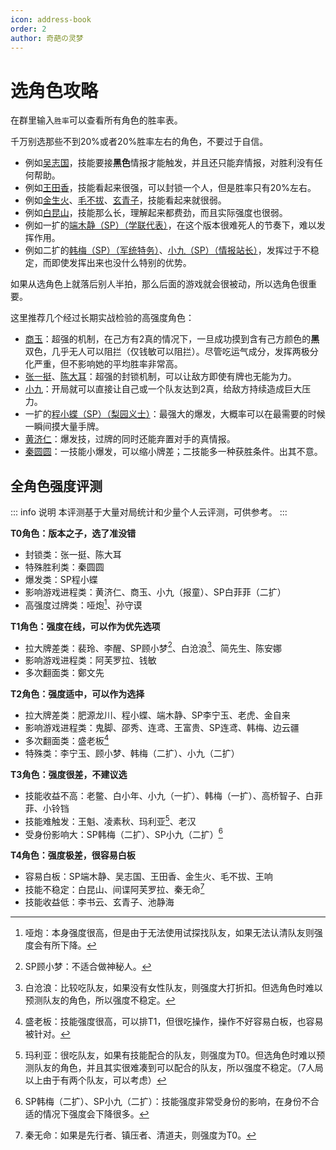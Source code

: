 ```yaml
---
icon: address-book
order: 2
author: 奇葩の灵梦
---
```


# 选角色攻略

在群里输入`胜率`可以查看所有角色的胜率表。

千万别选那些不到20%或者20%胜率左右的角色，不要过于自信。

- 例如[吴志国](../skills/base.md#w-吴志国-剿匪大队长)，技能要接**黑色**情报才能触发，并且还只能弃情报，对胜利没有任何帮助。
- 例如[王田香](../skills/base.md#w-王田香-特务处长)，技能看起来很强，可以封锁一个人，但是胜率只有20%左右。
- 例如[金生火](../skills/base.md#j-金生火-军机处处长)、[毛不拔](../skills/base.md#m-毛不拔-古董商人)、[玄青子](../skills/base.md#x-玄青子-算命先生)，技能看起来就很弱。
- 例如[白昆山](../skills/base.md#b-白昆山-军官)，技能那么长，理解起来都费劲，而且实际强度也很弱。
- 例如一扩的[端木静（SP）（学联代表）](../skills/extend1.md#d-端木静-sp-学联代表)，在这个版本很难死人的节奏下，难以发挥作用。
- 例如二扩的[韩梅（SP）（军统特务）](../skills/extend2.md#h-韩梅-sp-军统特务)、[小九（SP）（情报站长）](../skills/extend2.md#x-小九-sp-情报站长)，发挥过于不稳定，而即使发挥出来也没什么特别的优势。

如果从选角色上就落后别人半拍，那么后面的游戏就会很被动，所以选角色很重要。

这里推荐几个经过长期实战检验的高强度角色：
- [商玉](../skills/base.md#s-商玉-酒楼掌柜)：超强的机制，在己方有2真的情况下，一旦成功摸到含有己方颜色的**黑**双色，几乎无人可以阻拦（仅钱敏可以阻拦）。尽管吃运气成分，发挥两极分化严重，但不影响她的平均胜率非常高。
- [张一挺](../skills/base.md#z-张一挺-司令)、[陈大耳](../skills/extend2.md#c-陈大耳-包打听)：超强的封锁机制，可以让敌方即使有牌也无能为力。
- [小九](../skills/base.md#x-小九-报童)：开局就可以直接让自己或一个队友达到2真，给敌方持续造成巨大压力。
- 一扩的[程小蝶（SP）（梨园义士）](../skills/extend1.md#c-程小蝶-sp-梨园义士)：最强大的爆发，大概率可以在最需要的时候一瞬间摸大量手牌。
- [黄济仁](../skills/base.md#h-黄济仁-药铺大夫)：爆发技，过牌的同时还能弃置对手的真情报。
- [秦圆圆](../skills/extend1.md#q-秦圆圆-风尘侠女)：一技能小爆发，可以缩小牌差；二技能多一种获胜条件。出其不意。

## 全角色强度评测

::: info 说明
本评测基于大量对局统计和少量个人云评测，可供参考。
:::

**T0角色：版本之子，选了准没错**

- 封锁类：张一挺、陈大耳
- 特殊胜利类：秦圆圆
- 爆发类：SP程小蝶
- 影响游戏进程类：黄济仁、商玉、小九（报童）、SP白菲菲（二扩）
- 高强度过牌类：哑炮[^yapao]、孙守谟

[^yapao]: 哑炮：本身强度很高，但是由于无法使用试探找队友，如果无法认清队友则强度会有所下降。

**T1角色：强度在线，可以作为优先选项**

- 拉大牌差类：裴玲、李醒、SP顾小梦[^spguxiaomeng]、白沧浪[^baicanglang]、简先生、陈安娜
- 影响游戏进程类：阿芙罗拉、钱敏
- 多次翻面类：鄭文先

[^spguxiaomeng]: SP顾小梦：不适合做神秘人。
[^baicanglang]: 白沧浪：比较吃队友，如果没有女性队友，则强度大打折扣。但选角色时难以预测队友的角色，所以强度不稳定。

**T2角色：强度适中，可以作为选择**

- 拉大牌差类：肥源龙川、程小蝶、端木静、SP李宁玉、老虎、金自来
- 影响游戏进程类：鬼脚、邵秀、连鸢、王富贵、SP连鸢、韩梅、边云疆
- 多次翻面类：盛老板[^shenglaoban]
- 特殊类：李宁玉、顾小梦、韩梅（二扩）、小九（二扩）

[^shenglaoban]: 盛老板：技能强度很高，可以排T1，但很吃操作，操作不好容易白板，也容易被针对。

**T3角色：强度很差，不建议选**

- 技能收益不高：老鳖、白小年、小九（一扩）、韩梅（一扩）、高桥智子、白菲菲、小铃铛
- 技能难触发：王魁、凌素秋、玛利亚[^maliya]、老汉
- 受身份影响大：SP韩梅（二扩）、SP小九（二扩）[^spxiaojiu]

[^maliya]: 玛利亚：很吃队友，如果有技能配合的队友，则强度为T0。但选角色时难以预测队友的角色，并且其实很难凑到可以配合的队友，所以强度不稳定。（7人局以上由于有两个队友，可以考虑）
[^spxiaojiu]: SP韩梅（二扩）、SP小九（二扩）：技能强度非常受身份的影响，在身份不合适的情况下强度会下降很多。

**T4角色：强度极差，很容易白板**

- 容易白板：SP端木静、吴志国、王田香、金生火、毛不拔、王响
- 技能不稳定：白昆山、间谍阿芙罗拉、秦无命[^qinwuming]
- 技能收益低：李书云、玄青子、池静海

[^qinwuming]: 秦无命：如果是先行者、镇压者、清道夫，则强度为T0。

